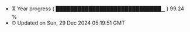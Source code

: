 - ⏳ Year progress { █████████████████████████████▁ } 99.24 %
- ⏰ Updated on Sun, 29 Dec 2024 05:19:51 GMT

